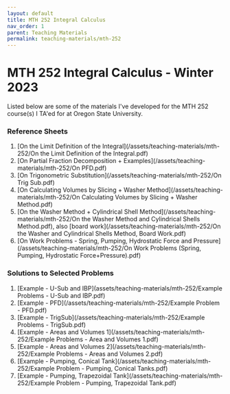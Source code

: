 ```yaml
---
layout: default
title: MTH 252 Integral Calculus
nav_order: 1
parent: Teaching Materials
permalink: teaching-materials/mth-252
---
```


# MTH 252 Integral Calculus - Winter 2023
Listed below are some of the materials I've developed for the MTH 252 course(s) I TA'ed for at Oregon State University.

### Reference Sheets
1. [On the Limit Definition of the Integral](/assets/teaching-materials/mth-252/On the Limit Definition of the Integral.pdf)
1. [On Partial Fraction Decomposition + Examples](/assets/teaching-materials/mth-252/On PFD.pdf)
1. [On Trigonometric Substitution](/assets/teaching-materials/mth-252/On Trig Sub.pdf)
1. [On Calculating Volumes by Slicing + Washer Method](/assets/teaching-materials/mth-252/On Calculating Volumes by Slicing + Washer Method.pdf)
1. [On the Washer Method + Cylindrical Shell Method](/assets/teaching-materials/mth-252/On the Washer Method and Cylindrical Shells Method.pdf), 
	also [board work](/assets/teaching-materials/mth-252/On the Washer and Cylindrical Shells Method, Board Work.pdf) 
1. [On Work Problems - Spring, Pumping, Hydrostatic Force and Pressure](/assets/teaching-materials/mth-252/On Work Problems (Spring, Pumping, Hydrostatic Force+Pressure).pdf)

### Solutions to Selected Problems
1. [Example - U-Sub and IBP](assets/teaching-materials/mth-252/Example Problems - U-Sub and IBP.pdf)
1. [Example - PFD](/assets/teaching-materials/mth-252/Example Problem - PFD.pdf)
1. [Example - TrigSub](/assets/teaching-materials/mth-252/Example Problems - TrigSub.pdf)
1. [Example - Areas and Volumes 1](/assets/teaching-materials/mth-252/Example Problems - Area and Volumes 1.pdf)
1. [Example - Areas and Volumes 2](/assets/teaching-materials/mth-252/Example Problems - Areas and Volumes 2.pdf)
1. [Example - Pumping, Conical Tank](/assets/teaching-materials/mth-252/Example Problem - Pumping, Conical Tanks.pdf)
1. [Example - Pumping, Trapezoidal Tank](/assets/teaching-materials/mth-252/Example Problem - Pumping, Trapezoidal Tank.pdf)



